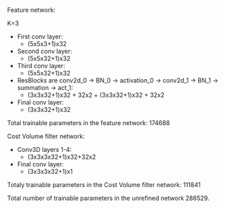 Feature network:

K=3

* First conv layer: 
    * (5x5x3+1)x32
* Second conv layer:
    * (5x5x32+1)x32
* Third conv layer:
    * (5x5x32+1)x32
* ResBlocks are conv2d_0 -> BN_0 -> activation_0 -> conv2d_1 -> BN_1 -> summation -> act_1: 
    * (3x3x32+1)x32 + 32x2 + (3x3x32+1)x32 + 32x2
* Final conv layer:
    * (3x3x32+1)x32

Total trainable parameters in the feature network: 174688

Cost Volume filter network:

* Conv3D layers 1-4:
    * (3x3x3x32+1)x32+32x2
* Final conv layer:
    * (3x3x3x32+1)x1

Totaly trainable parameters in the Cost Volume filter network: 111841

Total number of trainable parameters in the unrefined network 286529.